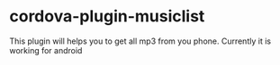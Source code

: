 # cordova-plugin-musiclist
This plugin will helps you to get all mp3 from you phone. Currently it is working for android
